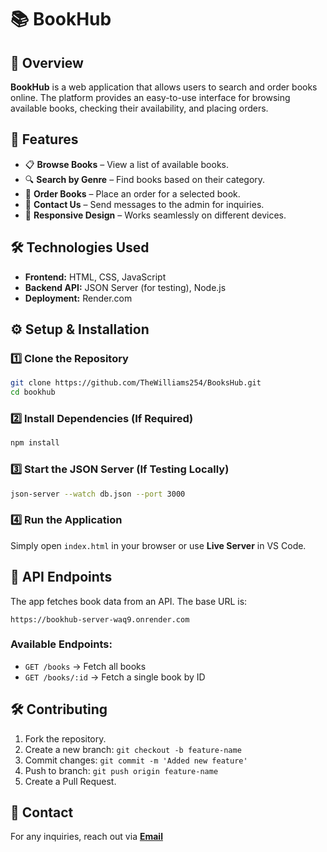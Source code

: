 # 📚 BookHub

## 📖 Overview
**BookHub** is a web application that allows users to search and order books online. The platform provides an easy-to-use interface for browsing available books, checking their availability, and placing orders.

## 🌟 Features
- 📋 **Browse Books** – View a list of available books.
- 🔍 **Search by Genre** – Find books based on their category.
- 🛒 **Order Books** – Place an order for a selected book.
- 📩 **Contact Us** – Send messages to the admin for inquiries.
- 🎨 **Responsive Design** – Works seamlessly on different devices.

## 🛠️ Technologies Used
- **Frontend:** HTML, CSS, JavaScript
- **Backend API:** JSON Server (for testing), Node.js
- **Deployment:** Render.com

## ⚙️ Setup & Installation
### 1️⃣ Clone the Repository
```bash
git clone https://github.com/TheWilliams254/BooksHub.git
cd bookhub
```

### 2️⃣ Install Dependencies (If Required)
```bash
npm install
```

### 3️⃣ Start the JSON Server (If Testing Locally)
```bash
json-server --watch db.json --port 3000
```

### 4️⃣ Run the Application
Simply open `index.html` in your browser or use **Live Server** in VS Code.

## 🔗 API Endpoints
The app fetches book data from an API. The base URL is:
```
https://bookhub-server-waq9.onrender.com
```
### Available Endpoints:
- `GET /books` → Fetch all books
- `GET /books/:id` → Fetch a single book by ID

## 🛠️ Contributing
1. Fork the repository.
2. Create a new branch: `git checkout -b feature-name`
3. Commit changes: `git commit -m 'Added new feature'`
4. Push to branch: `git push origin feature-name`
5. Create a Pull Request.

## 📩 Contact
For any inquiries, reach out via **[Email](mailto:williamwambugu663@gmail.com)**


